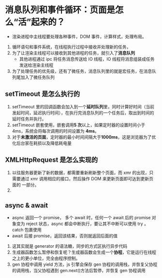# 消息队列和事件循环：页面是怎么“活”起来的？

- 渲染进程中主线程要处理各种事件，DOM 事件，计算样式，处理布局。

1. 循环语句和事件系统，在线程执行过程中接收并处理新的任务，
2. 为了让渲染主线程可以接收到其他进程的任务，就引入了**消息队列**
   - 其他进程通过 ipc 将任务消息传送给 IO 线程，IO 线程将消息组装成任务发送给渲染主线程
3. 为了处理任务的优先级，还有了微任务，消息队列里的就是宏任务，在消息队列尾加入了微任务队列

## setTimeout 是怎么执行的

1. setTimeout 里的回调函数会加入到一个**延时队列**里，同时计算好时间（当前发起时间，延迟执行时间），在执行完消息队列的一个任务后，取出到时间的延时任务并执行。
2. setTimeout 嵌套使用，嵌套调用**5 次**以上，如果定时器的设置时间小于 4ms，系统会将每次调用的时间设置为 **4ms**。
3. 对于**未激活的页面**，定时器的最小时间间隔大于**1000ms**，这是浏览器为了优化后台家在耗损以及降低耗电量

## XMLHttpRequest 是怎么实现的

1. 以往服务器更新了新的数据，都需要重新刷新整个页面，而 xmr 的出现，只需要通过 xmr 调用相应的接口，然后操作 DOM 来更新页面即可达到更新页面的 一部分。
2.

## async & await

- async 返回一个 promise， 多个 await 时，任何一个 await 后的 promise 对象变为 reject 状态，async 都会中断执行，要让其不中断可以使用 try 。catch 包裹使用
- await 后接 promise，返回该结果，否则就返回后面的值

1. 这其实就是 generator 的语法糖，同步的方式区执行异步代码
2. 生成器函数怎么暂停和恢复呢？生成器函数会生成一个**协程**，它是运行在线程之上的更小单位，完全由程序控制。
3. gen 协程中调用 yield 方法，js 引擎会保存 gen 协程的调用栈，并恢复父协程的调用栈，当父协程遇到 gen.next()方法后暂停，并恢复 gen 协程调用
